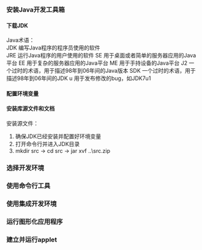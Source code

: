 ### 安装Java开发工具箱
#### 下载JDK
Java术语：  
JDK 编写Java程序的程序员使用的软件  
JRE 运行Java程序的用户使用的软件
SE  用于桌面或者简单的服务器应用的Java平台
EE  用于复杂的服务器应用的Java平台
ME  用于手持设备的Java平台
J2  一个过时的术语，用于描述98年到06年间的Java版本
SDK 一个过时的术语，用于描述98年到06年间的JDK
u   用于发布修改的bug，如JDK7u1
#### 配置环境变量
#### 安装库源文件和文档
安装源文件： 
1. 确保JDK已经安装并配置好环境变量
2. 打开命令行并进入JDK目录
3. mkdir src -> cd src -> jar xvf ..\src.zip
### 选择开发环境
### 使用命令行工具
### 使用集成开发环境
### 运行图形化应用程序
### 建立并运行applet